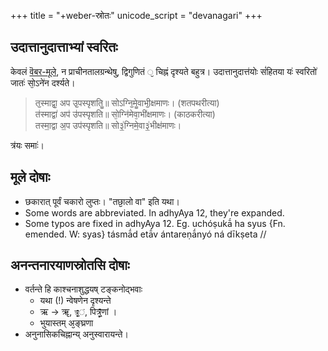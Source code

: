 +++
title = "+weber-स्रोतः"
unicode_script = "devanagari"
+++

## उदात्तानुदात्ताभ्यां स्वरितः
केवलं [वॆबर-मूले](https://archive.org/details/in.ernet.dli.2015.283077/page/n805/mode/2up?view=theater), न प्राचीनतालग्रन्थेषु, द्विगुणितं `᳘` चिह्नं दृश्यते बहुत्र। उदात्तानुदात्त॑योः सं॑हितया यः॑ स्वरितो॑ जातः॑ सो᳕ऽने॑न दर्श्यते।

> तॖस्माद्वाॖ अप उॖपस्पृशतिॗ॥ सोऽग्निॖमेॗवाभीॖक्षमाणः। (शतपथरीत्या)  
> त॑स्माद्वा॑ अप॑ उ॑पस्पृशति॥ सो᳕ग्नि॑मेवा᳕भी॑क्षमाणः। (काठकरीत्या)  
> तस्मा॒द्वा अ॒प उप॑स्पृशति॥ सो३॒॑ग्निमे॒वा३॒॑भीक्ष॑माणः।

त्र॑यः समाः॑।

## मूले दोषाः
- छकारात् पूर्वं चकारो लुप्तः। "तछा᳘लो वा" इति यथा।
- Some words are abbreviated. In adhyAya 12, they're expanded.
- Some typos are fixed in adhyAya 12. Eg. uchóṣukā́ ha syus {Fn. emended. W: syas} tásmā́d etā́v ántareṇā́nyó ná dīkṣeta //

## अनन्तनारयाणस्रोतसि दोषाः
- वर्तन्ते हि काश्चनाशुद्धयष् टङ्कनोद्भवाः 
  - यथा (!) न्वेषणेन दृश्यन्ते
  - ऋ → ॠ, `त्र्᳘̥̄ं`, पित्र्᳘̥̄णां । 
  - भुयास्तम् अ᳘ङ्घ्रणा
- अनुनासिकचिह्नान्य् अनुस्वारायन्ते। 

